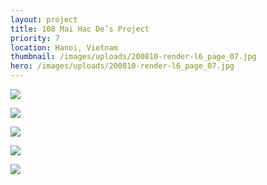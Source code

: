 ```yaml
---
layout: project
title: 108 Mai Hac De’s Project
priority: 7
location: Hanoi, Vietnam
thumbnail: /images/uploads/200810-render-l6_page_07.jpg
hero: /images/uploads/200810-render-l6_page_07.jpg
---
```

![](/images/uploads/whatsapp-image-2021-03-12-at-9.56.12-am.jpeg)

![](/images/uploads/200810-render-l6_page_10.jpg)

![](/images/uploads/whatsapp-image-2021-03-12-at-9.56.12-am.jpeg)

![](/images/uploads/200810-render-l6_page_04.jpg)

![](/images/uploads/200810-render-l6_page_09.jpg)